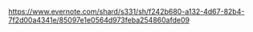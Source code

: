https://www.evernote.com/shard/s331/sh/f242b680-a132-4d67-82b4-7f2d00a4341e/85097e1e0564d973feba254860afde09